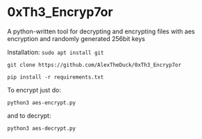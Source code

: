 # 0xTh3_Encryp7or
A python-written tool for decrypting and encrypting files with aes encryption and randomly generated 256bit keys

Installation:
`sudo apt install git`

`git clone https://github.com/AlexTheDuck/0xTh3_Encryp7or`

`pip install -r requirements.txt`

To encrypt just do:

`python3 aes-encrypt.py`

and to decrypt:

`python3 aes-decrypt.py`
